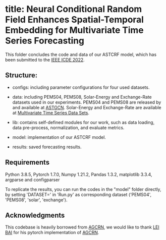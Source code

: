 # title: Neural Conditional Random Field Enhances Spatial-Temporal Embedding for Multivariate Time Series Forecasting 

This folder concludes the code and data of our ASTCRF model, which has been submitted to the [IEEE ICDE 2022](https://icde2022.ieeecomputer.my/). 

## Structure:
* configs: including parameter configurations for four used datasets.
  
* data: including PEMS04, PEMS08, Solar-Energy and Exchange-Rate datasets used in our experiments. PEMS04 and PEMS08 are released by and available at  [ASTGCN](https://github.com/Davidham3/ASTGCN/tree/master/data). Solar-Energy and Exchange-Rate are available at [Multivariate Time Series Data Sets](https://github.com/laiguokun/multivariate-time-series-data).

* lib: contains self-defined modules for our work, such as data loading, data pre-process, normalization, and evaluate metrics.

* model: implementation of our ASTCRF model.

* results: saved forecasting results.


## Requirements

Python 3.8.5, Pytorch 1.7.0, Numpy 1.21.2, Pandas 1.3.2, matplotlib 3.3.4, argparse and configparser

To replicate the results, you can run the codes in the "model" folder directly, by setting 'DATASET=' in 'Run.py' as corresponding dataset ('PEMS04', 'PEMS08', 'solar', 'exchange').

## Acknowledgments
This codebase is heavily borrowed from [AGCRN](https://github.com/LeiBAI/AGCRN), we would like to thank [LEI BAI](http://leibai.site/) for his pytorch implementation of [AGCRN](https://arxiv.org/pdf/2007.02842.pdf).




